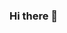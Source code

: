 ### Hi there 👋

<!--
**paigerackley/paigerackley** is a ✨ _special_ ✨ repository because its `README.md` (this file) appears on your GitHub profile.

Here are some ideas to get you started:

- 🔭 Currently in CodeUp for Data Science!
- 😄 Pronouns: She/her
